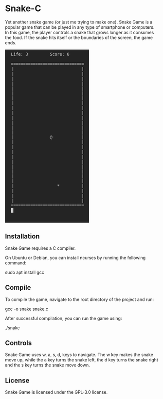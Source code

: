 # Snake-C
Yet another snake game (or just me trying to make one).
Snake Game is a popular game that can be played in any type of smartphone or computers. In this game, the player controls a snake that grows longer as it consumes the food. If the snake hits itself or the boundaries of the screen, the game ends.

![Snake Game Screenshot](https://github.com/Chewbaccaun/Snake-C/blob/main/screenshot.png)

## Installation

Snake Game requires a C compiler. 

On Ubuntu or Debian, you can install ncurses by running the following command:

sudo apt install gcc

## Compile

To compile the game, navigate to the root directory of the project and run:

gcc -o snake snake.c

After successful compilation, you can run the game using: 

./snake

## Controls
Snake Game uses w, a, s, d, keys to navigate. The w key makes the snake move up, while the a key turns the snake left, the d key turns the snake right and the s key turns the snake move down.

## License
Snake Game is licensed under the GPL-3.0 license.
